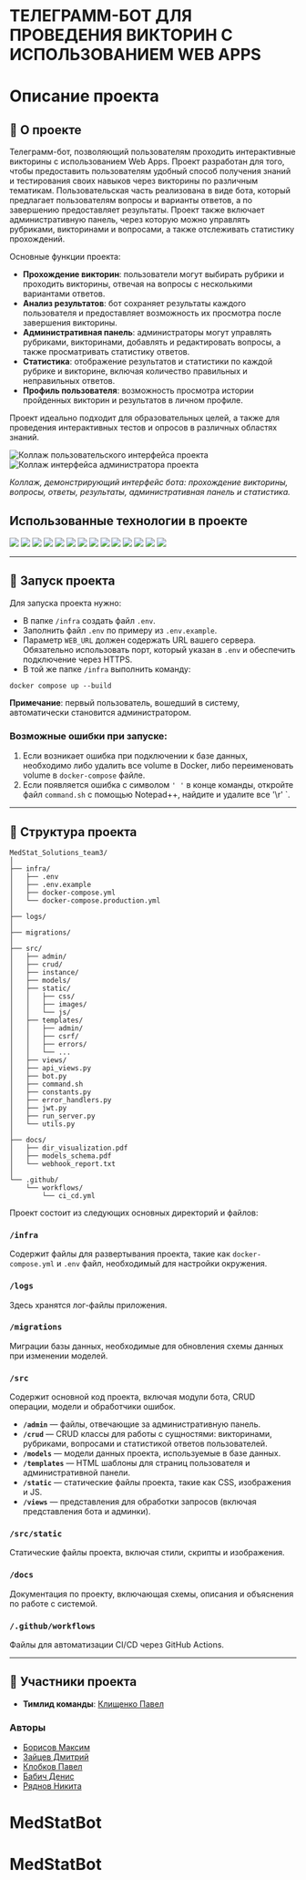 # ТЕЛЕГРАММ-БОТ ДЛЯ ПРОВЕДЕНИЯ ВИКТОРИН С ИСПОЛЬЗОВАНИЕМ WEB APPS

# Описание проекта

## 📖 О проекте

Телеграмм-бот, позволяющий пользователям проходить интерактивные викторины с использованием Web Apps. Проект разработан для того, чтобы предоставить пользователям удобный способ получения знаний и тестирования своих навыков через викторины по различным тематикам. Пользовательская часть реализована в виде бота, который предлагает пользователям вопросы и варианты ответов, а по завершению предоставляет результаты. Проект также включает административную панель, через которую можно управлять рубриками, викторинами и вопросами, а также отслеживать статистику прохождений.

Основные функции проекта:

- **Прохождение викторин**: пользователи могут выбирать рубрики и проходить викторины, отвечая на вопросы с несколькими вариантами ответов.
- **Анализ результатов**: бот сохраняет результаты каждого пользователя и предоставляет возможность их просмотра после завершения викторины.
- **Административная панель**: администраторы могут управлять рубриками, викторинами, добавлять и редактировать вопросы, а также просматривать статистику ответов.
- **Статистика**: отображение результатов и статистики по каждой рубрике и викторине, включая количество правильных и неправильных ответов.
- **Профиль пользователя**: возможность просмотра истории пройденных викторин и результатов в личном профиле.

Проект идеально подходит для образовательных целей, а также для проведения интерактивных тестов и опросов в различных областях знаний.

![Коллаж пользовательского интерфейса проекта](src/static/images/User.png)
![Коллаж интерфейса администратора проекта](src/static/images/Admin.png)

*Коллаж, демонстрирующий интерфейс бота: прохождение викторины, вопросы, ответы, результаты, административная панель и статистика.*

## Использованные технологии в проекте

<img src="https://img.shields.io/badge/Python-3776AB?style=for-the-badge&logo=python&logoColor=white"/> <img src="https://img.shields.io/badge/Webhooks-FF7F50?style=for-the-badge&logo=webhooks&logoColor=white"/> <img src="https://img.shields.io/badge/Flask-000000?style=for-the-badge&logo=flask&logoColor=white"/> <img src="https://img.shields.io/badge/PostgreSQL-336791?style=for-the-badge&logo=postgresql&logoColor=white"/> <img src="https://img.shields.io/badge/Docker-2496ED?style=for-the-badge&logo=docker&logoColor=white"/> <img src="https://img.shields.io/badge/SQLAlchemy-CCA76E?style=for-the-badge&logo=alchemy&logoColor=white"/> <img src="https://img.shields.io/badge/Redis-DC382D?style=for-the-badge&logo=redis&logoColor=white"/> <img src="https://img.shields.io/badge/Asyncio-049FD9?style=for-the-badge&logo=asyncio&logoColor=white"/> <img src="https://img.shields.io/badge/JWT-000000?style=for-the-badge&logo=jsonwebtokens&logoColor=white"/> <img src="https://img.shields.io/badge/Flask_Admin-000000?style=for-the-badge&logo=flask&logoColor=white"/> <img src="https://img.shields.io/badge/Bootstrap-7952B3?style=for-the-badge&logo=bootstrap&logoColor=white"/> <img src="https://img.shields.io/badge/Jinja2-B4172D?style=for-the-badge&logo=jinja&logoColor=white"/> <img src="https://img.shields.io/badge/CI%2FCD-000000?style=for-the-badge&logo=githubactions&logoColor=white"/> <img src="https://img.shields.io/badge/GitHub%20Actions-2088FF?style=for-the-badge&logo=githubactions&logoColor=white"/>

---

## 🚀 Запуск проекта

Для запуска проекта нужно:

- В папке `/infra` создать файл `.env`.
- Заполнить файл `.env` по примеру из `.env.example`.
- Параметр `WEB_URL` должен содержать URL вашего сервера. Обязательно использовать порт, который указан в `.env` и обеспечить подключение через HTTPS.
- В той же папке `/infra` выполнить команду:

```shell
docker compose up --build
```

**Примечание**: первый пользователь, вошедший в систему, автоматически становится администратором.

### Возможные ошибки при запуске:
1. Если возникает ошибка при подключении к базе данных, необходимо либо удалить все volume в Docker, либо переименовать volume в `docker-compose` файле.
2. Если появляется ошибка с символом `'
'` в конце команды, откройте файл `command.sh` с помощью Notepad++, найдите и удалите все '\r'
`.

---

## 📂 Структура проекта

```text
MedStat_Solutions_team3/
│
├── infra/
│   ├── .env
│   ├── .env.example
│   ├── docker-compose.yml
│   └── docker-compose.production.yml
│
├── logs/
│
├── migrations/
│
├── src/
│   ├── admin/
│   ├── crud/
│   ├── instance/
│   ├── models/
│   ├── static/
│   │   ├── css/
│   │   ├── images/
│   │   └── js/
│   ├── templates/
│   │   ├── admin/
│   │   ├── csrf/
│   │   ├── errors/
│   │   └── ...
│   ├── views/
│   ├── api_views.py
│   ├── bot.py
│   ├── command.sh
│   ├── constants.py
│   ├── error_handlers.py
│   ├── jwt.py
│   ├── run_server.py
│   └── utils.py
│
├── docs/
│   ├── dir_visualization.pdf
│   ├── models_schema.pdf
│   └── webhook_report.txt
│
└── .github/
    └── workflows/
        └── ci_cd.yml
```

Проект состоит из следующих основных директорий и файлов:

### `/infra`
Содержит файлы для развертывания проекта, такие как `docker-compose.yml` и `.env` файл, необходимый для настройки окружения.

### `/logs`
Здесь хранятся лог-файлы приложения.

### `/migrations`
Миграции базы данных, необходимые для обновления схемы данных при изменении моделей.

### `/src`
Содержит основной код проекта, включая модули бота, CRUD операции, модели и обработчики ошибок.

- **`/admin`** — файлы, отвечающие за административную панель.
- **`/crud`** — CRUD классы для работы с сущностями: викторинами, рубриками, вопросами и статистикой ответов пользователей.
- **`/models`** — модели данных проекта, используемые в базе данных.
- **`/templates`** — HTML шаблоны для страниц пользователя и административной панели.
- **`/static`** — статические файлы проекта, такие как CSS, изображения и JS.
- **`/views`** — представления для обработки запросов (включая представления бота и админки).

### `/src/static`
Статические файлы проекта, включая стили, скрипты и изображения.

### `/docs`
Документация по проекту, включающая схемы, описания и объяснения по работе с системой.

### `/.github/workflows`
Файлы для автоматизации CI/CD через GitHub Actions.

---

## 👥 Участники проекта

- **Тимлид команды**: [Клищенко Павел](https://github.com/PaShyKDF)

### Авторы
- [Борисов Максим](https://github.com/Wayer5)
- [Зайцев Дмитрий](https://github.com/of1nn)
- [Клобков Павел](https://github.com/Pavel-K14)
- [Бабич Денис](https://github.com/babichdenis)
- [Ряднов Никита](https://github.com/Riadnov-dev)






# MedStatBot
# MedStatBot
